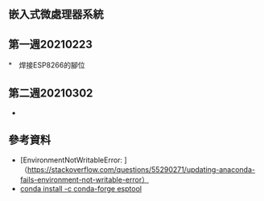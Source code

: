 ## 嵌入式微處理器系統
## 第一週20210223
*　焊接ESP8266的腳位
## 第二週20210302
*
## 參考資料
* [EnvironmentNotWritableError: ]（https://stackoverflow.com/questions/55290271/updating-anaconda-fails-environment-not-writable-error）
* [conda install -c conda-forge esptool](https://anaconda.org/conda-forge/esptool)
